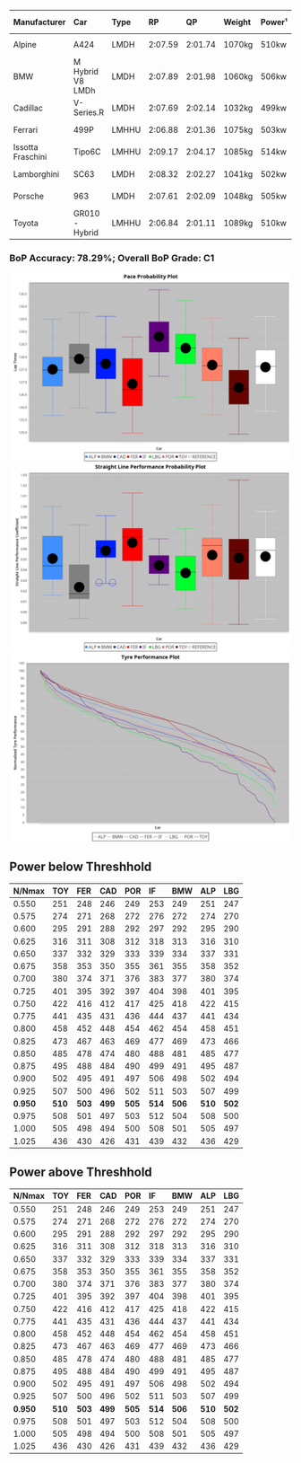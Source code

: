 |Manufacturer|Car|Type|RP|QP|Weight|Power¹|Threshhold|PINC|Power²|E/Stint|AVG Vmax|FDS|RDLC|L/Stint|BOP-Grade|ModelAccuracy|ModelPoints|Match%|
|:-|:-|:-|:-|:-|:-|:-|:-|:-|:-|:-|:-|:-|:-|:-|:-|:-|:-|:-|
|Alpine|A424|LMDH|2:07.59|2:01.74|1070kg|510kw|210.0kph|0%|510kw|905MJ|298.34kph-317.79kph|-|0.99|25|~A1|81.46%|523|100.00%|
|BMW|M Hybrid V8 LMDh|LMDH|2:07.89|2:01.98|1060kg|506kw|210.0kph|0%|506kw|892MJ|294.57kph-316.87kph|-|1.01|25|~A1|98.60%|1690|99.18%|
|Cadillac|V-Series.R|LMDH|2:07.69|2:02.14|1032kg|499kw|210.0kph|0%|499kw|873MJ|294.58kph-317.64kph|-|1.03|25|~A1|98.38%|1765|98.40%|
|Ferrari|499P|LMHHU|2:06.88|2:01.36|1075kg|503kw|210.0kph|0%|503kw|887MJ|297.34kph-318.53kph|190kph|1.01|25|-D1|92.24%|2247|66.28%|
|Issotta Fraschini|Tipo6C|LMHHU|2:09.17|2:04.17|1085kg|514kw|210.0kph|0%|514kw|918MJ|298.86kph-308.86kph|190kph|1.02|25|+Ω1|66.67%|96|28.05%|
|Lamborghini|SC63|LMDH|2:08.32|2:02.27|1041kg|502kw|210.0kph|0%|502kw|883MJ|296.65kph-313.86kph|-|1.05|25|+C2|96.77%|419|70.76%|
|Porsche|963|LMDH|2:07.61|2:02.09|1048kg|505kw|210.0kph|0%|505kw|889MJ|295.94kph-318.13kph|-|1.02|25|~A1|96.81%|5438|96.97%|
|Toyota|GR010 - Hybrid|LMHHU|2:06.84|2:01.11|1089kg|510kw|210.0kph|0%|510kw|905MJ|294.70kph-324.89kph|190kph|1.01|25|-D1|86.04%|1751|66.68%|

### BoP Accuracy: 78.29%; Overall BoP Grade: C1
![](BOP/WEC2024/SPA/PREDEFINED/IMG/CUSTOM.png)![](BOP/WEC2024/SPA/PREDEFINED/IMG/CUSTOM_sp.png)![](BOP/WEC2024/SPA/PREDEFINED/IMG/CUSTOM_tw.png)
## Power below Threshhold
|N/Nmax|TOY|FER|CAD|POR|IF|BMW|ALP|LBG|
|:-|:-|:-|:-|:-|:-|:-|:-|:-|
|0.550|251|248|246|249|253|249|251|247|
|0.575|274|271|268|272|276|272|274|270|
|0.600|295|291|288|292|297|292|295|290|
|0.625|316|311|308|312|318|313|316|310|
|0.650|337|332|329|333|339|334|337|331|
|0.675|358|353|350|355|361|355|358|352|
|0.700|380|374|371|376|383|377|380|374|
|0.725|401|395|392|397|404|398|401|395|
|0.750|422|416|412|417|425|418|422|415|
|0.775|441|435|431|436|444|437|441|434|
|0.800|458|452|448|454|462|454|458|451|
|0.825|473|467|463|469|477|469|473|466|
|0.850|485|478|474|480|488|481|485|477|
|0.875|495|488|484|490|499|491|495|487|
|0.900|502|495|491|497|506|498|502|494|
|0.925|507|500|496|502|511|503|507|499|
|**0.950**|**510**|**503**|**499**|**505**|**514**|**506**|**510**|**502**|
|0.975|508|501|497|503|512|504|508|500|
|1.000|505|498|494|500|508|501|505|497|
|1.025|436|430|426|431|439|432|436|429|

## Power above Threshhold
|N/Nmax|TOY|FER|CAD|POR|IF|BMW|ALP|LBG|
|:-|:-|:-|:-|:-|:-|:-|:-|:-|
|0.550|251|248|246|249|253|249|251|247|
|0.575|274|271|268|272|276|272|274|270|
|0.600|295|291|288|292|297|292|295|290|
|0.625|316|311|308|312|318|313|316|310|
|0.650|337|332|329|333|339|334|337|331|
|0.675|358|353|350|355|361|355|358|352|
|0.700|380|374|371|376|383|377|380|374|
|0.725|401|395|392|397|404|398|401|395|
|0.750|422|416|412|417|425|418|422|415|
|0.775|441|435|431|436|444|437|441|434|
|0.800|458|452|448|454|462|454|458|451|
|0.825|473|467|463|469|477|469|473|466|
|0.850|485|478|474|480|488|481|485|477|
|0.875|495|488|484|490|499|491|495|487|
|0.900|502|495|491|497|506|498|502|494|
|0.925|507|500|496|502|511|503|507|499|
|**0.950**|**510**|**503**|**499**|**505**|**514**|**506**|**510**|**502**|
|0.975|508|501|497|503|512|504|508|500|
|1.000|505|498|494|500|508|501|505|497|
|1.025|436|430|426|431|439|432|436|429|

